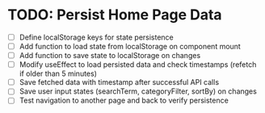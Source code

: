 # TODO: Persist Home Page Data

- [ ] Define localStorage keys for state persistence
- [ ] Add function to load state from localStorage on component mount
- [ ] Add function to save state to localStorage on changes
- [ ] Modify useEffect to load persisted data and check timestamps (refetch if older than 5 minutes)
- [ ] Save fetched data with timestamp after successful API calls
- [ ] Save user input states (searchTerm, categoryFilter, sortBy) on changes
- [ ] Test navigation to another page and back to verify persistence
